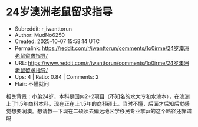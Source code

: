 # 24岁澳洲老鼠留求指导

- Subreddit: r_iwanttorun
- Author: MudNo6250
- Created: 2025-10-07 15:58:14 UTC
- Permalink: https://reddit.com/r/iwanttorun/comments/1o0irme/24岁澳洲老鼠留求指导/
- URL: https://www.reddit.com/r/iwanttorun/comments/1o0irme/24岁澳洲老鼠留求指导/
- Ups: 4 | Ratio: 0.84 | Comments: 2
- Flair: 不懂就问


相关背景：小弟24岁，本科是国内2+2项目（不知名的水大专和水澳本），在澳洲上了1.5年商科本科，现在正在上1.5年的商科硕士。当时不懂，后面才后知后觉感觉想要润澳。想请教一下现在二硕读去偏远地区学移民专业拿pr的这个路径还靠谱吗

